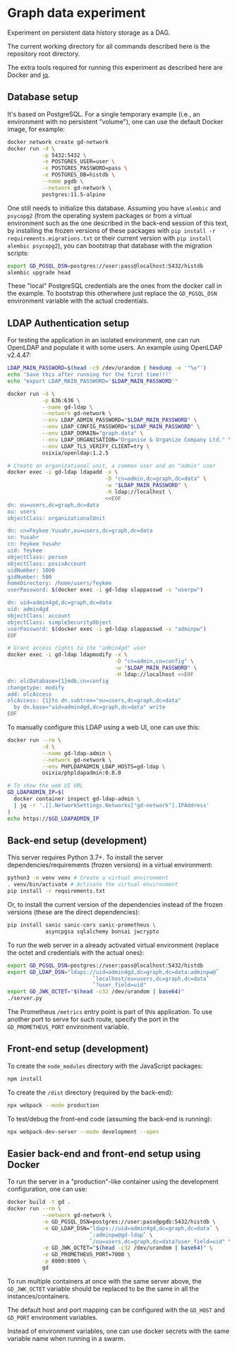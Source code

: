 # Graph data experiment

Experiment on persistent data history storage as a DAG.

The current working directory for all commands described here
is the repository root directory.

The extra tools required for running this experiment as described here
are Docker and [jq](https://github.com/stedolan/jq).


## Database setup

It's based on PostgreSQL.
For a single temporary example
(i.e., an environment with no persistent "volume"),
one can use the default Docker image, for example:

```bash
docker network create gd-network
docker run -d \
           -p 5432:5432 \
           -e POSTGRES_USER=user \
           -e POSTGRES_PASSWORD=pass \
           -e POSTGRES_DB=histdb \
           --name pgdb \
           --network gd-network \
           postgres:11.5-alpine
```

One still needs to initialize this database.
Assuming you have ``alembic`` and ``psycopg2``
(from the operating system packages
 or from a virtual environment
 such as the one described in the back-end session of this text,
 by installing the frozen versions of these packages
 with ``pip install -r requirements.migrations.txt``
 or their current version
 with ``pip install alembic psycopg2``),
you can bootstrap that database with the migration scripts:

```bash
export GD_PGSQL_DSN=postgres://user:pass@localhost:5432/histdb
alembic upgrade head
```

These "local" PostgreSQL credentials are the ones
from the docker call in the example.
To bootstrap this otherwhere
just replace the `GD_PGSQL_DSN` environment variable
with the actual credentials.


## LDAP Authentication setup

For testing the application in an isolated environment,
one can run OpenLDAP and populate it with some users.
An example using OpenLDAP v2.4.47:

```bash
LDAP_MAIN_PASSWORD=$(head -c9 /dev/urandom | hexdump -e '"%x"')
echo 'Save this after running for the first time!!!'
echo "export LDAP_MAIN_PASSWORD='$LDAP_MAIN_PASSWORD'"

docker run -d \
           -p 636:636 \
           --name gd-ldap \
           --network gd-network \
           --env LDAP_ADMIN_PASSWORD="$LDAP_MAIN_PASSWORD" \
           --env LDAP_CONFIG_PASSWORD="$LDAP_MAIN_PASSWORD" \
           --env LDAP_DOMAIN="graph.data" \
           --env LDAP_ORGANISATION="Organise & Organize Company Ltd." \
           --env LDAP_TLS_VERIFY_CLIENT=try \
           osixia/openldap:1.2.5

# Create an organizational unit, a common user and an "admin" user
docker exec -i gd-ldap ldapadd -x \
                               -D "cn=admin,dc=graph,dc=data" \
                               -w "$LDAP_MAIN_PASSWORD" \
                               -H ldap://localhost \
                               <<EOF
dn: ou=users,dc=graph,dc=data
ou: users
objectClass: organizationalUnit

dn: cn=Feykee Yusahr,ou=users,dc=graph,dc=data
sn: Yusahr
cn: Feykee Yusahr
uid: feykee
objectClass: person
objectClass: posixAccount
uidNumber: 1000
gidNumber: 500
homeDirectory: /home/users/feykee
userPassword: $(docker exec -i gd-ldap slappasswd -s "userpw")

dn: uid=admin4gd,dc=graph,dc=data
uid: admin4gd
objectClass: account
objectClass: simpleSecurityObject
userPassword: $(docker exec -i gd-ldap slappasswd -s "adminpw")
EOF

# Grant access rights to the "admin4gd" user
docker exec -i gd-ldap ldapmodify -x \
                                  -D "cn=admin,cn=config" \
                                  -w "$LDAP_MAIN_PASSWORD" \
                                  -H ldap://localhost <<EOF
dn: olcDatabase={1}mdb,cn=config
changetype: modify
add: olcAccess
olcAccess: {1}to dn.subtree="ou=users,dc=graph,dc=data"
  by dn.base="uid=admin4gd,dc=graph,dc=data" write
EOF
```

To manually configure this LDAP using a web UI, one can use this:

```bash
docker run --rm \
           -d \
           --name gd-ldap-admin \
           --network gd-network \
           --env PHPLDAPADMIN_LDAP_HOSTS=gd-ldap \
           osixia/phpldapadmin:0.8.0

# To show the web UI URL
GD_LDAPADMIN_IP=$(
  docker container inspect gd-ldap-admin \
  | jq -r '.[].NetworkSettings.Networks["gd-network"].IPAddress'
)
echo https://$GD_LDAPADMIN_IP
```


## Back-end setup (development)

This server requires Python 3.7+.
To install the server dependencies/requirements (frozen versions)
in a virtual environment:

```bash
python3 -m venv venv # Create a virtual environment
. venv/bin/activate # Activate the virtual environment
pip install -r requirements.txt
```

Or, to install the current version of the dependencies
instead of the frozen versions
(these are the direct dependencies):

```bash
pip install sanic sanic-cors sanic-prometheus \
            asyncpgsa sqlalchemy bonsai jwcrypto
```

To run the web server in a already activated virtual environment
(replace the octet and credentials with the actual ones):

```bash
export GD_PGSQL_DSN=postgres://user:pass@localhost:5432/histdb
export GD_LDAP_DSN="ldaps://uid=admin4gd,dc=graph,dc=data:adminpw@`
                           `localhost/ou=users,dc=graph,dc=data`
                           `?user_field=uid"
export GD_JWK_OCTET="$(head -c32 /dev/urandom | base64)"
./server.py
```

The Prometheus `/metrics` entry point is part of this application.
To use another port to serve for such route,
specify the port in the `GD_PROMETHEUS_PORT` environment variable.


## Front-end setup (development)

To create the `node_modules` directory with the JavaScript packages:

```bash
npm install
```

To create the `/dist` directory (required by the back-end):

```bash
npx webpack --mode production
```

To test/debug the front-end code (assuming the back-end is running):

```bash
npx webpack-dev-server --mode development --open
```


## Easier back-end and front-end setup using Docker

To run the server in a "production"-like container
using the development configuration,
one can use:

```bash
docker build -t gd .
docker run --rm \
           --network gd-network \
           -e GD_PGSQL_DSN=postgres://user:pass@pgdb:5432/histdb \
           -e GD_LDAP_DSN="ldaps://uid=admin4gd,dc=graph,dc=data` \
                          `:adminpw@gd-ldap` \
                          `/ou=users,dc=graph,dc=data?user_field=uid" \
           -e GD_JWK_OCTET="$(head -c32 /dev/urandom | base64)" \
           -e GD_PROMETHEUS_PORT=7000 \
           -p 8000:8000 \
           gd
```

To run multiple containers at once with the same server above,
the `GD_JWK_OCTET` variable should be replaced
to be the same in all the instances/containers.

The default host and port mapping can be configured
with the `GD_HOST` and `GD_PORT` environment variables.

Instead of environment variables,
one can use docker secrets with the same variable name
when running in a swarm.
